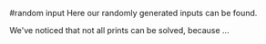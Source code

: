 #random input
Here our randomly generated inputs can be found.

We've noticed that not all prints can be solved, because ...
